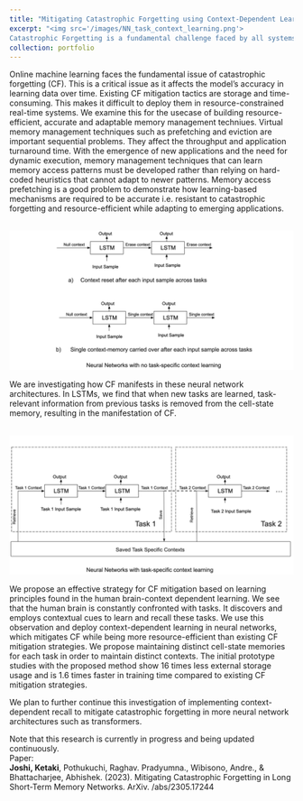 ```yaml
---
title: "Mitigating Catastrophic Forgetting using Context-Dependent Learning"
excerpt: "<img src='/images/NN_task_context_learning.png'> 
Catastrophic Forgetting is a fundamental challenge faced by all systems that learn online. We propose leveraging the cognitive inspiration of context-dependent learning to reduce forgetting in a resource-efficient manner."
collection: portfolio
---
```


Online machine learning faces the fundamental issue of catastrophic forgetting (CF). This is a critical issue as it affects the model’s accuracy in learning data over time. Existing CF mitigation tactics are storage and time-consuming. This makes it difficult to deploy them in resource-constrained real-time systems. We examine this for the usecase of building resource-efficient, accurate and adaptable memory management techniues. Virtual memory management techniques such as prefetching and eviction are important sequential problems. They affect the throughput and application turnaround time. With the emergence of new applications and the need for dynamic execution, memory management techniques that can learn memory access patterns must be developed rather than relying on hard-coded heuristics that cannot adapt to newer patterns. Memory access prefetching is a good problem to demonstrate how learning-based mechanisms are required to be accurate i.e. resistant to catastrophic forgetting and resource-efficient while adapting to emerging applications.

<br/><img src='/images/NN_No_task_context_learning.png'>

We are investigating how CF manifests in these neural network architectures. In LSTMs, we find that when new tasks are learned, task-relevant information from previous tasks is removed from the cell-state memory, resulting in the manifestation of CF.

<br/><img src='/images/NN_task_context_learning.png'>

We propose an effective strategy for CF mitigation based on learning principles found in the human brain-context dependent learning. We see that the human brain is constantly confronted with tasks. It discovers and employs contextual cues to learn and recall these tasks. We use this observation and deploy context-dependent learning in neural networks, which mitigates CF while being more resource-efficient than existing CF mitigation strategies. We propose maintaining distinct cell-state memories for each task in order to maintain distinct contexts. The initial prototype studies with the proposed method show 16 times less external storage usage and is 1.6 times faster in training time compared to existing CF mitigation strategies. 


We plan to further continue this investigation of implementing context-dependent recall to mitigate catastrophic forgetting in more neural network architectures such as transformers. 

Note that this research is currently in progress and being updated continuously.
<br/>
Paper: 
<br/>
**Joshi, Ketaki**, Pothukuchi, Raghav. Pradyumna., Wibisono, Andre., & Bhattacharjee, Abhishek. (2023). Mitigating Catastrophic Forgetting in Long Short-Term Memory Networks. ArXiv. /abs/2305.17244

